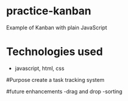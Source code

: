 # practice-kanban
Example of Kanban with plain JavaScript 

# Technologies used
- javascript, html, css

#Purpose 
create a task tracking system

#future enhancements
-drag and drop
-sorting

